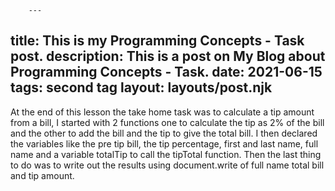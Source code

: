         ---
title: This is my Programming Concepts - Task post.
description: This is a post on My Blog about Programming Concepts - Task.
date: 2021-06-15
tags: second tag
layout: layouts/post.njk
---
At the end of this lesson the take home task was to calculate a tip amount from a bill, I started with 2 functions one to calculate the tip as 2% of the bill and the other to add the bill and the tip to give the total bill. I then declared the variables like the pre tip bill, the tip percentage, first and last name, full name and a variable totalTip to call the tipTotal function. Then the last thing to do was to write out the results using document.write of full name total bill and tip amount.